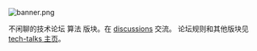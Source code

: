 ![banner.png](https://media.githubusercontent.com/media/adoyle-h/_imgs/master/github/tech-talks/banner.png)

不闲聊的技术论坛 算法 版块。在 [discussions][] 交流。
论坛规则和其他版块见 [tech-talks 主页](https://github.com/just-talks/tech-talks)。

[discussions]: https://github.com/just-talks/algorithm/discussions
